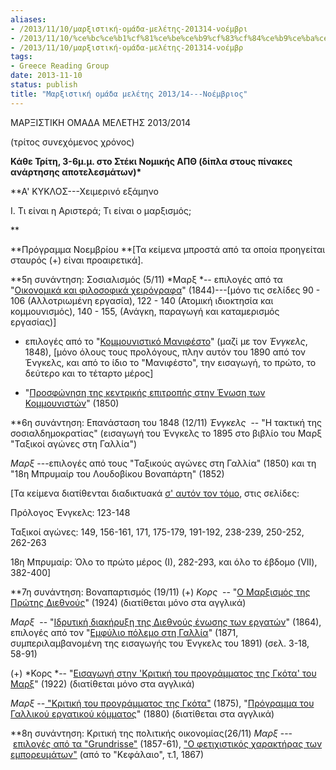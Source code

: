 ```yaml
---
aliases:
- /2013/11/10/μαρξιστική-ομάδα-μελέτης-201314-νοέμβρι
- /2013/11/10/%ce%bc%ce%b1%cf%81%ce%be%ce%b9%cf%83%cf%84%ce%b9%ce%ba%ce%ae-%ce%bf%ce%bc%ce%ac%ce%b4%ce%b1-%ce%bc%ce%b5%ce%bb%ce%ad%cf%84%ce%b7%cf%82-201314-%ce%bd%ce%bf%ce%ad%ce%bc%ce%b2%cf%81%ce%b9
- /2013/11/10/μαρξιστική-ομάδα-μελέτης-201314-νοέμβρ
tags:
- Greece Reading Group
date: 2013-11-10
status: publish
title: "Μαρξιστική ομάδα μελέτης 2013/14---Νοέμβριος"
---
```



ΜΑΡΞΙΣΤΙΚΗ ΟΜΑΔΑ ΜΕΛΕΤΗΣ 2013/2014

(τρίτος συνεχόμενος χρόνος)


**Κάθε Τρίτη, 3-6μ.μ. στο Στέκι Νομικής ΑΠΘ (δίπλα στους πίνακες ανάρτησης αποτελεσμάτων)\***

**Α' ΚΥΚΛΟΣ---Χειμερινό εξάμηνο

Ι. Τι είναι η Αριστερά; Τι είναι ο μαρξισμός;

**

**Πρόγραμμα Νοεμβρίου **[Τα κείμενα μπροστά από τα οποία προηγείται σταυρός (+) είναι προαιρετικά].

**5η συνάντηση: Σοσιαλισμός (5/11)
*Μαρξ *-- επιλογές από τα "[Οικονομικά και φιλοσοφικά χειρόγραφα](http://www.scribd.com/doc/13988394/-1844)" (1844)---[μόνο τις σελίδες 90 - 106 (Αλλοτριωμένη εργασία), 122 - 140 (Ατομική ιδιοκτησία και κομμουνισμός), 140 - 155, (Ανάγκη, παραγωγή και καταμερισμός εργασίας)]

- επιλογές από το "[Κομμουνιστικό Μανιφέστο](http://www.marxists.org/ellinika/archive/marx/works/1848/com-man/index.htm)" (μαζί με τον *Ένγκελς*, 1848), [μόνο όλους τους προλόγους, πλην αυτόν του 1890 από τον Ένγκελς, και από το ίδιο το "Μανιφέστο", την εισαγωγή, το πρώτο, το δεύτερο και το τέταρτο μέρος]

- "[Προσφώνηση της κεντρικής επιτροπής στην Ένωση των Κομμουνιστών](http://wwwpraxisred.blogspot.gr/2011/09/blog-post_6310.html)" (1850)


**6η συνάντηση: Επανάσταση του 1848 (12/11)
*Ένγκελς*  -- "Η τακτική της σοσιαλδημοκρατίας" (εισαγωγή του Ένγκελς το 1895 στο βιβλίο του Μαρξ "Ταξικοί αγώνες στη Γαλλία")

*Μαρξ* ---επιλογές από τους "Ταξικούς αγώνες στη Γαλλία" (1850) και τη "18η Μπρυμαίρ του Λουδοβίκου Βοναπάρτη" (1852)

[Τα κείμενα διατίθενται διαδικτυακά [σ' αυτόν τον τόμο](http://www.scribd.com/doc/62181091/48/Ol-%CE%A4%CE%91%CE%9E%CE%99%CE%9A%CE%9F%CE%99-%CE%91%CE%93%CE%A9%CE%9D%CE%95%CE%A3-ITH-%CE%93%CE%91%CE%9B%CE%9B%CE%99%CE%91-%CE%91%CE%93%CE%A4%CE%9F-%CE%A4%CE%9F-1848-%CE%A9%CE%A3-%CE%A4%CE%9F-1850-152), στις σελίδες:

Πρόλογος Ένγκελς: 123-148

Ταξικοί αγώνες: 149, 156-161, 171, 175-179, 191-192, 238-239, 250-252, 262-263

18η Μπρυμαίρ: Όλο το πρώτο μέρος (Ι), 282-293, και όλο το έβδομο (VII), 382-400]







**7η συνάντηση: Βοναπαρτισμός (19/11)
(+) *Κορς*  -- "[Ο Μαρξισμός της Πρώτης Διεθνούς](http://www.marxists.org/archive/korsch/1924/first-international.htm)" (1924) (διατίθεται μόνο στα αγγλικά)

*Μαρξ*  -- "[Ιδρυτική διακήρυξη της Διεθνούς ένωσης των εργατών](http://erodotos.wordpress.com/2011/09/11/1st-international-diakiriksi/)" (1864), επιλογές από τον "[Εμφύλιο πόλεμο στη Γαλλία](https://athens.indymedia.org/local/webcast/uploads/paris_commune.pdf)" (1871, συμπεριλαμβανομένη της εισαγωγής του Ένγκελς του 1891) (σελ. 3-18, 58-91)

(+) *Κορς *-- "[Εισαγωγή στην 'Κριτική του προγράμματος της Γκότα' του Μαρξ](http://www.marxists.org/archive/korsch/1922/gotha.htm)" (1922) (διατίθεται μόνο στα αγγλικά)

*Μαρξ* --[ "Κριτική του προγράμματος της Γκότα"](http://thessaloniki.platypus1917.org/file/readings/pdf-%CE%9C%CE%B1%CF%81%CE%BE-%CE%9A%CF%81%CE%B9%CF%84%CE%B9%CE%BA%CE%AE-%CF%84%CE%BF%CF%85-%CF%80%CF%81%CE%BF%CE%B3%CF%81%CE%AC%CE%BC%CE%BC%CE%B1%CF%84%CE%BF%CF%82-%CF%84%CE%B7%CF%82-%CE%93%CE%BA%CF%8C%CF%84%CE%B1.pdf) (1875), "[Πρόγραμμα του Γαλλικού εργατικού κόμματος](http://www.marxists.org/archive/marx/works/1880/05/parti-ouvrier.htm)" (1880) (διατίθεται στα αγγλικά)







**8η συνάντηση: Κριτική της πολιτικής οικονομίας(26/11)
*Μαρξ* --- [επιλογές από τα "Grundrisse"](http://thessaloniki.platypus1917.org/file/readings/pdf-%CE%91%CF%80%CE%BF%CF%83%CF%80%CE%AC%CF%83%CE%BC%CE%B1%CF%84%CE%B1-Grundrisse.pdf) (1857-61), ["Ο φετιχιστικός χαρακτήρας των εμπορευμάτων"](http://thessaloniki.platypus1917.org/file/readings/pdf-%CF%86%CE%B5%CF%84%CE%B9%CF%87%CE%B9%CE%BA%CF%8C%CF%82-%CF%87%CE%B1%CF%81%CE%B1%CE%BA%CF%84%CE%AE%CF%81%CE%B1%CF%82-%CF%84%CE%BF%CF%85-%CE%B5%CE%BC%CF%80%CE%BF%CF%81%CE%B5%CF%8D%CE%BC%CE%B1%CF%84%CE%BF%CF%82.pdf) (από το "Κεφάλαιο", τ.1, 1867)
